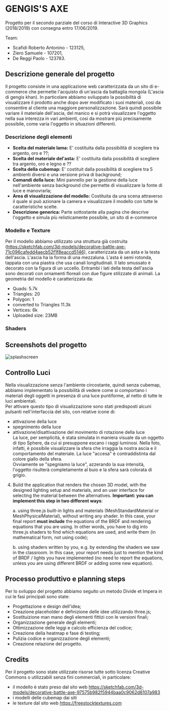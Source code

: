 # GENGIS'S AXE

Progetto per il secondo parziale del corso di Interactive 3D Graphics (2018/2019) con consegna entro 17/06/2019.

Team:
- Scafidi Roberto Antonino - 123125,
- Ziero Samuele - 107201,
- De Reggi Paolo - 123783.

## Descrizione generale del progetto
Il progetto consiste in una applicazione web caratterizzata da un sito di e-commerce che permette l'acquisto di un'ascia da battaglia mongola (L'ascia di gengis khan). In particolare abbiamo sviluppato la possibilità di visualizzare il prodotto anche dopo aver modificato i suoi materiali, cosi da consentire al cliente una maggiore personalizzazione. Sarà quindi possibile variare il materiale dell'ascia, del manico e si potrà visualizzare l'oggetto nella sua interezza in vari ambienti, cosi da mostrare più precisamente possibile, come varia l'oggetto in situazioni differenti.

### Descrizione degli elementi
- **Scelta del materiale lama:** E' costituita dalla possibilità di scegliere tra argento, oro e ??;
- **Scelta del materiale del'asta:** E' costituita dalla possibilità di scegliere tra argento, oro e legno e ??
- **Scelta della cubemap:** E' costituit dalla possibilità di scegliere tra 5 ambienti diversi e una versione priva di background;
- **Comandi della luce:** Mini pannello per la gestione della luce nell'ambiente senza background che permette di visualizzare la fonte di luce e manovrarla;
- **Area di visualizzazione del modello:** Costituita da una scena attraverso il quale si può azionare la camera e visualizzare il modello con tutte le caratteristiche scelte.
- **Descrizione generica:** Parte sottostante alla pagina che descrive l'oggetto e simula più relisticamente possibile, un sito di e-commerce

### Modello e Texture
Per il modello abbiamo utilizzato una struttura già costruita (https://sketchfab.com/3d-models/decorative-battle-axe-71c096cafedd4aecb52f1f8eaccd5146), caratterizzata da un asta e la testa dell'ascia. L'ascia ha la forma di una mezzaluna. L'asta è semi rotonda, tappata con una piastra che usa canali longitudinali. Il lato smussato è decorato con la figura di un uccello. Entrambi i lati della testa dell'ascia sono decorati con ornamenti floreali con due figure stilizzate di animali.
La geometria del modello è caratterizzata da: 
- Quads: 5.7k
- Triangles: 20
- Polygon: 1
- converted to Triangles 11.3k
- Vertices: 6k
- Uploaded size: 23MB
### Shaders

## Screenshots del progetto

![splashscreen](Screenshot/splash.png)

## Controllo Luci
Nella visualizzazione senza l'ambiente circostante, quindi senza cubemap, abbiamo implementato la possibilità di vedere come si comportano i materiali degli oggetti in presenza di una luce puntiforme, al netto di tutte le luci ambientali.  
Per attivare questo tipo di visualizzazione sono stati predisposti alcuni pulsanti nell'interfaccia del sito, con relative icone di:  
- attivazione della luce
- spegnimento della luce
- attivazione/disattivazione del movimento di rotazione della luce  
La luce, per semplicità, è stata simulata in maniera visuale da un oggetto di tipo Sphere, da cui si presuppone escano i raggi luminosi. Nella foto, infatti, è possibile visualizzare la sfera che irraggia la nostra ascia e il comportamento del materiale. La luce "accesa" è contraddistinta dal colore giallo della sfera.  
Ovviamente se "spegniamo la luce", azzerando la sua intensità, l'oggetto risulterà completamente al buio e la sfera sarà colorata di grigio.  


4. Build the application that renders the chosen 3D model, with the designed lighting setup and materials, and an user interface for selecting the material between the alternatives. **Important: you can implement this step in two different ways**:

    a. using three.js built-in lights and materials (MeshStandardMaterial or MeshPhysicalMaterial), without writing any shader. In this case, your final report **must include** the equations of the BRDF and rendering equations that you are using. In other words, you have to dig into three.js shaders to find which equations are used, and write them (in mathematical form, not using code);

    b. using shaders written by you, e.g. by extending the shaders we saw in the classroom. In this case, your report needs just to mention the kind of BRDF / lights you have implemented (no need to report the equations, unless you are using different BRDF or adding some new equation).


## Processo produttivo e planning steps

Per lo sviluppo del progetto abbiamo seguito un metodo Divide et Impera in cui le fasi principali sono state:
- Progettazione e design dell'idea;
- Creazione placeholder e definizione delle idee utilizzando three.js;
- Sostituizione man mano degli elementi fittizi con le versioni finali;
- Organizzazione generale degli elementi;
- Ottimizzazione delle leggi e calcolo efficienza del codice;
- Creazione della heatmap e fase di testing;
- Pulizia codice e organizzazione degli elementi;
- Creazione relazione del progetto.

## Credits
Per il progetto sono state utilizzate risorse tutte sotto licenza Creative Commons o utilizzabili senza fini commerciali, in particolare:
- il modello è stato preso dal sito web https://sketchfab.com/3d-models/decorative-battle-axe-97575b982f5944baa0c9062d8107a983
- i modelli delle cubemap dai siti 
- le texture dal sito web https://freestocktextures.com
